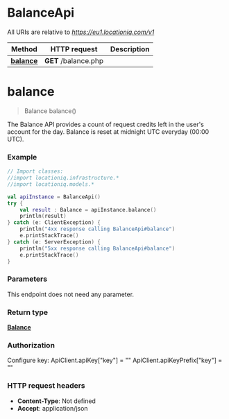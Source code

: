 # BalanceApi

All URIs are relative to *https://eu1.locationiq.com/v1*

Method | HTTP request | Description
------------- | ------------- | -------------
[**balance**](BalanceApi.md#balance) | **GET** /balance.php | 


<a name="balance"></a>
# **balance**
> Balance balance()



The Balance API provides a count of request credits left in the user&#39;s account for the day. Balance is reset at midnight UTC everyday (00:00 UTC).

### Example
```kotlin
// Import classes:
//import locationiq.infrastructure.*
//import locationiq.models.*

val apiInstance = BalanceApi()
try {
    val result : Balance = apiInstance.balance()
    println(result)
} catch (e: ClientException) {
    println("4xx response calling BalanceApi#balance")
    e.printStackTrace()
} catch (e: ServerException) {
    println("5xx response calling BalanceApi#balance")
    e.printStackTrace()
}
```

### Parameters
This endpoint does not need any parameter.

### Return type

[**Balance**](Balance.md)

### Authorization


Configure key:
    ApiClient.apiKey["key"] = ""
    ApiClient.apiKeyPrefix["key"] = ""

### HTTP request headers

 - **Content-Type**: Not defined
 - **Accept**: application/json


